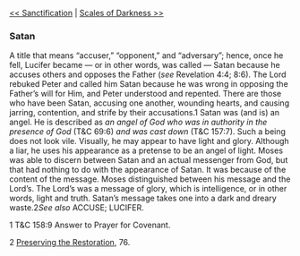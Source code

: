 [<< Sanctification](Sanctification.md)  |  [Scales of Darkness >>](Scales%20of%20Darkness.md)

### Satan
A title that means “accuser,” “opponent,” and “adversary”; hence, once he fell, Lucifer became — or in other words, was called — Satan because he accuses others and opposes the Father (*see* Revelation 4:4; 8:6). The Lord rebuked Peter and called him Satan because he was wrong in opposing the Father’s will for Him, and Peter understood and repented. There are those who have been Satan, accusing one another, wounding hearts, and causing jarring, contention, and strife by their accusations.1 Satan was (and is) an angel. He is described as *an angel of God who was in authority in the presence of God* (T&C 69:6) *and was cast down* (T&C 157:7). Such a being does not look vile. Visually, he may appear to have light and glory. Although a liar, he uses his appearance as a pretense to be an angel of light. Moses was able to discern between Satan and an actual messenger from God, but that had nothing to do with the appearance of Satan. It was because of the content of the message. Moses distinguished between his message and the Lord’s. The Lord’s was a message of glory, which is intelligence, or in other words, light and truth. Satan’s message takes one into a dark and dreary waste.2*See also* ACCUSE; LUCIFER.



1 T&C 158:9 Answer to Prayer for Covenant.


2
[Preserving the Restoration](#), 76.